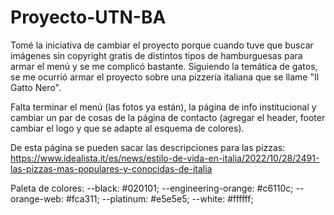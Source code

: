 # Proyecto-UTN-BA

Tomé la iniciativa de cambiar el proyecto porque cuando tuve que buscar imágenes sin copyright gratis de distintos tipos de hamburguesas para armar el menú y se me complicó bastante.
Siguiendo la temática de gatos, se me ocurrió armar el proyecto sobre una pizzería italiana que se llame "Il Gatto Nero".

Falta terminar el menú (las fotos ya están), la página de info institucional y cambiar un par de cosas de la página de contacto (agregar el header, footer cambiar el logo y que se adapte al esquema de colores).

De esta página se pueden sacar las descripciones para las pizzas: https://www.idealista.it/es/news/estilo-de-vida-en-italia/2022/10/28/2491-las-pizzas-mas-populares-y-conocidas-de-italia

Paleta de colores:
--black: #020101;
--engineering-orange: #c6110c;
--orange-web: #fca311;
--platinum: #e5e5e5;
--white: #ffffff;
